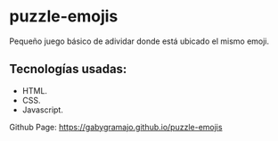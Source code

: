 # puzzle-emojis
Pequeño juego básico de adividar donde está ubicado el mismo emoji.

## Tecnologías usadas:
  - HTML.
  - CSS.
  - Javascript.
  
Github Page: https://gabygramajo.github.io/puzzle-emojis
